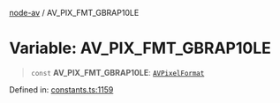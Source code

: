 [node-av](../globals.md) / AV\_PIX\_FMT\_GBRAP10LE

# Variable: AV\_PIX\_FMT\_GBRAP10LE

> `const` **AV\_PIX\_FMT\_GBRAP10LE**: [`AVPixelFormat`](../type-aliases/AVPixelFormat.md)

Defined in: [constants.ts:1159](https://github.com/seydx/av/blob/f8631fc881b394300b1479f511d55cf1c370a87f/src/constants/constants.ts#L1159)

